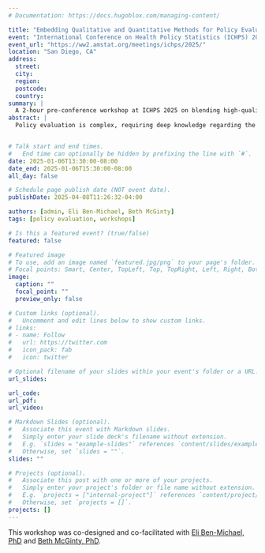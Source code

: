 ```yaml
---
# Documentation: https://docs.hugoblox.com/managing-content/

title: "Embedding Qualitative and Quantitative Methods for Policy Evaluation"
event: "International Conference on Health Policy Statistics (ICHPS) 2025"
event_url: "https://ww2.amstat.org/meetings/ichps/2025/"
location: "San Diego, CA"
address:
  street:
  city:
  region:
  postcode:
  country:
summary: |
  A 2-hour pre-conference workshop at ICHPS 2025 on blending high-quality design, analysis, and qualitative research to produce impactful policy evaluation studies.
abstract: |
  Policy evaluation is complex, requiring deep knowledge regarding the policies themselves, the contexts in which they are enacted, the degree to which they are implemented, as well as appropriate data and statistical methods for making causal inferences about policy effects on outcomes. This workshop will describe mixed methods approaches for policy evaluation, specifically the role of mixed methods in application of policy trial emulation framework. Target trial emulation is an approach to designing rigorous non-experimental studies by "emulating" key features of a clinical trial. Most commonly used outside policy contexts, this approach is also valuable for policy evaluation as policies typically are not randomly assigned. Using the policy trial emulation framework to conduct and report on research design and methods supports transparent assessment of threats to causal inference in non-experimental studies intended to assess the effect of a health policy on clinical or population health outcomes. Mixed methods play a crucial role in designing policy trial emulations. For example, legal mapping and characterization of policy implementation through qualitative and survey methods can support clear definition of the policy question of interests, the relevant units, the estimand, etc. Participants will learn about the 7 components of policy trial emulation, unique considerations for applying the framework in a mixed-methods policy evaluation context, and analytic strategies for causal inference. The workshop is designed to accommodate all levels of statistical expertise and aims to provide participants with new tools to design rigorous, high-quality policy evaluation studies, and to interpret their results with the appropriate scientific context and information.


# Talk start and end times.
#   End time can optionally be hidden by prefixing the line with `#`.
date: 2025-01-06T13:30:00-08:00
date_end: 2025-01-06T15:30:00-08:00
all_day: false

# Schedule page publish date (NOT event date).
publishDate: 2025-04-08T11:26:32-04:00

authors: [admin, Eli Ben-Michael, Beth McGinty]
tags: [policy evaluation, workshops]

# Is this a featured event? (true/false)
featured: false

# Featured image
# To use, add an image named `featured.jpg/png` to your page's folder. 
# Focal points: Smart, Center, TopLeft, Top, TopRight, Left, Right, BottomLeft, Bottom, BottomRight.
image:
  caption: ""
  focal_point: ""
  preview_only: false

# Custom links (optional).
#   Uncomment and edit lines below to show custom links.
# links:
# - name: Follow
#   url: https://twitter.com
#   icon_pack: fab
#   icon: twitter

# Optional filename of your slides within your event's folder or a URL.
url_slides:

url_code:
url_pdf:
url_video:

# Markdown Slides (optional).
#   Associate this event with Markdown slides.
#   Simply enter your slide deck's filename without extension.
#   E.g. `slides = "example-slides"` references `content/slides/example-slides.md`.
#   Otherwise, set `slides = ""`.
slides: ""

# Projects (optional).
#   Associate this post with one or more of your projects.
#   Simply enter your project's folder or file name without extension.
#   E.g. `projects = ["internal-project"]` references `content/project/deep-learning/index.md`.
#   Otherwise, set `projects = []`.
projects: []
---
```


This workshop was co-designed and co-facilitated with [Eli Ben-Michael, PhD](https://ebenmichael.github.io/) and [Beth McGinty, PhD](https://vivo.weill.cornell.edu/display/cwid-emm4010).